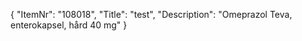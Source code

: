 {
  "ItemNr": "108018",
  "Title": "test",
  "Description": "Omeprazol Teva, enterokapsel, hård 40 mg"
}